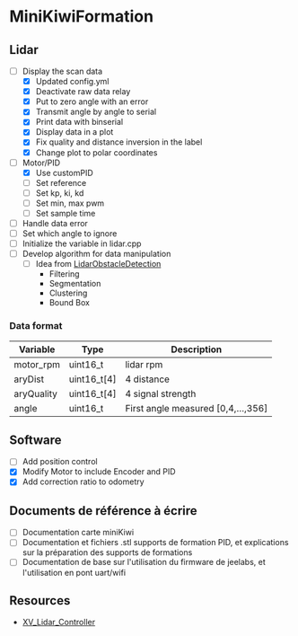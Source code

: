 # MiniKiwiFormation

## Lidar

- [ ] Display the scan data
  - [x] Updated config.yml
  - [x] Deactivate raw data relay
  - [x] Put to zero angle with an error
  - [x] Transmit angle by angle to serial
  - [x] Print data with binserial
  - [x] Display data in a plot
  - [x] Fix quality and distance inversion in the label
  - [x] Change plot to polar coordinates
- [ ] Motor/PID
  - [x] Use customPID
  - [ ] Set reference
  - [ ] Set kp, ki, kd
  - [ ] Set min, max pwm
  - [ ] Set sample time
- [ ] Handle data error
- [ ] Set which angle to ignore
- [ ] Initialize the variable in lidar.cpp
- [ ] Develop algorithm for data manipulation
  - [ ] Idea from [LidarObstacleDetection](https://github.com/enginBozkurt/LidarObstacleDetection)
    - Filtering
    - Segmentation
    - Clustering
    - Bound Box

### Data format

Variable | Type | Description
-------- | ---- | -----------
motor_rpm | uint16_t | lidar rpm
aryDist | uint16_t[4] | 4 distance
aryQuality | uint16_t[4] | 4 signal strength
angle | uint16_t | First angle measured [0,4,…,356]

## Software

- [ ] Add position control
- [x] Modify Motor to include Encoder and PID
- [x] Add correction ratio to odometry

## Documents de référence à écrire

- [ ] Documentation carte miniKiwi
- [ ] Documentation et fichiers .stl supports de formation PID, et explications sur la préparation des supports de formations
- [ ] Documentation de base sur l'utilisation du firmware de jeelabs, et l'utilisation en pont uart/wifi

## Resources

- [XV_Lidar_Controller](https://github.com/getSurreal/XV_Lidar_Controller)
